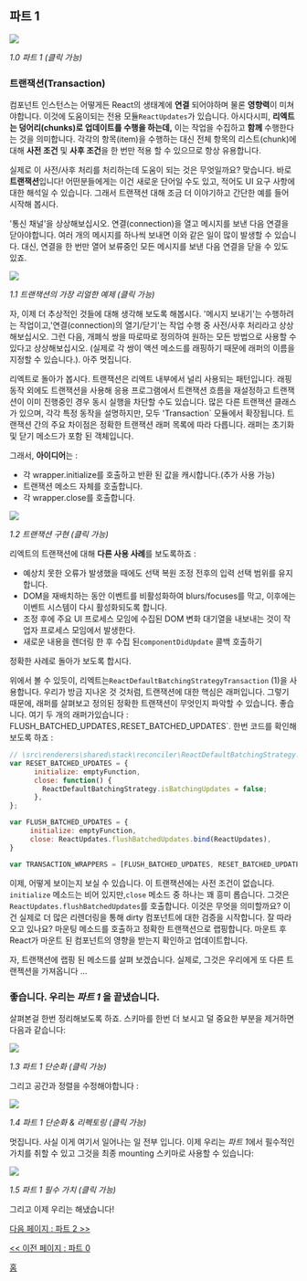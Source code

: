 ## 파트 1

[![](https://rawgit.com/Bogdan-Lyashenko/Under-the-hood-ReactJS/master/stack/images/1/part-1.svg)](https://rawgit.com/Bogdan-Lyashenko/Under-the-hood-ReactJS/master/stack/images/1/part-1.svg)

<em>1.0 파트 1 (클릭 가능)</em>

### 트랜잭션(Transaction)

컴포넌트 인스턴스는 어떻게든 React의 생태계에 **연결** 되어야하며 물론 **영향력**이 미쳐야합니다. 이것에 도움이되는 전용 모듈`ReactUpdates`가 있습니다. 아시다시피, **리엑트는 덩어리(chunks)로 업데이트를 수행을 하는데,** 이는 작업을 수집하고 **함께** 수행한다는 것을 의미합니다. 각각의 항목(item)을 수행하는 대신 전체 항목의 리스트(chunk)에 대해 **사전 조건** 및 **사후 조건**을 한 번만 적용 할 수 있으므로 항상 유용합니다.

실제로 이 사전/사후 처리를 처리하는데 도움이 되는 것은 무엇일까요? 맞습니다. 바로 **트랜잭션**입니다! 어떤분들에게는 이건 새로운 단어일 수도 있고, 적어도 UI 요구 사항에 대한 해석일 수 있습니다. 그래서 트랜잭션 대해 조금 더 이야기하고 간단한 예를 들어 시작해 봅시다.

'통신 채널'을 상상해보십시오. 연결(connection)을 열고 메시지를 보낸 다음 연결을 닫아야합니다. 여러 개의 메시지를 하나씩 보내면 이와 같은 일이 많이 발생할 수 있습니다. 대신, 연결을 한 번만 열어 보류중인 모든 메시지를 보낸 다음 연결을 닫을 수 있도 있죠.


[![](https://rawgit.com/Bogdan-Lyashenko/Under-the-hood-ReactJS/master/stack/images/1/communication-channel.svg)](https://rawgit.com/Bogdan-Lyashenko/Under-the-hood-ReactJS/master/stack/images/1/communication-channel.svg)

<em>1.1 트랜잭션의 가장 리얼한 예제 (클릭 가능)</em>

자, 이제 더 추상적인 것들에 대해 생각해 보도록 해봅시다. '메시지 보내기'는 수행하려는 작업이고,'연결(connection)의 열기/닫기'는 작업 수행 중 사전/사후 처리라고 상상 해보십시오. 그런 다음, 개폐식 쌍을 따로따로 정의하여 원하는 모든 방법으로 사용할 수 있다고 상상해보십시오. (실제로 각 쌍이 액션 메소드를 래핑하기 때문에 래퍼의 이름을 지정할 수 있습니다.). 아주 멋집니다.

리엑트로 돌아가 봅시다. 트랜잭션은 리엑트 내부에서 널리 사용되는 패턴입니다. 래핑 동작 외에도 트랜잭션을 사용해 응용 프로그램에서 트랜잭션 흐름을 재설정하고 트랜잭션이 이미 진행중인 경우 동시 실행을 차단할 수도 있습니다. 많은 다른 트랜잭션 클래스가 있으며, 각각 특정 동작을 설명하지만, 모두 'Transaction` 모듈에서 확장됩니다. 트랜잭션 간의 주요 차이점은 정확한 트랜잭션 래퍼 목록에 따라 다릅니다. 래퍼는 초기화 및 닫기 메소드가 포함 된 객체입니다.

그래서, **아이디어**는 :
* 각 wrapper.initialize를 호출하고 반환 된 값을 캐시합니다.(추가 사용 가능)
* 트랜잭션 메소드 자체를 호출합니다.
* 각 wrapper.close를 호출합니다.

[![](https://rawgit.com/Bogdan-Lyashenko/Under-the-hood-ReactJS/master/stack/images/1/transaction.svg)](https://rawgit.com/Bogdan-Lyashenko/Under-the-hood-ReactJS/master/stack/images/1/transaction.svg)

<em>1.2 트랜잭션 구현 (클릭 가능)</em>


리엑트의 트랜잭션에 대해 **다른 사용 사례**를 보도록하죠 :
* 예상치 못한 오류가 발생했을 때에도 선택 복원 조정 전후의 입력 선택 범위를 유지합니다.
* DOM을 재배치하는 동안 이벤트를 비활성화하여 blurs/focuses를 막고, 이후에는 이벤트 시스템이 다시 활성화되도록 합니다.
* 조정 후에 주요 UI 프로세스 모임에 수집된 DOM 변화 대기열을 내보내는 것이 작업자 프로세스 모임에서 발생한다.
* 새로운 내용을 렌더링 한 후 수집 된`componentDidUpdate` 콜백 호출하기

정확한 사례로 돌아가 보도록 합시다.

위에서 볼 수 있듯이, 리엑트는`ReactDefaultBatchingStrategyTransaction` (1)을 사용합니다. 우리가 방금 지나온 것 것처럼, 트랜잭션에 대한 핵심은 래퍼입니다. 그렇기 때문에, 래퍼를 살펴보고 정의된 정확한 트랜잭션이 무엇인지 파악할 수 있습니다. 좋습니다. 여기 두 개의 래퍼가있습니다 : FLUSH_BATCHED_UPDATES`,`RESET_BATCHED_UPDATES`. 한번 코드를 확인해 보도록 하죠 :

```javascript
// \src\renderers\shared\stack\reconciler\ReactDefaultBatchingStrategy.js #19
var RESET_BATCHED_UPDATES = {
	  initialize: emptyFunction,
	  close: function() {
		ReactDefaultBatchingStrategy.isBatchingUpdates = false;
	  },
};

var FLUSH_BATCHED_UPDATES = {
	 initialize: emptyFunction,
	 close: ReactUpdates.flushBatchedUpdates.bind(ReactUpdates),
}

var TRANSACTION_WRAPPERS = [FLUSH_BATCHED_UPDATES, RESET_BATCHED_UPDATES];
```

이제, 어떻게 보이는지 보실 수 있습니다. 이 트랜잭션에는 사전 조건이 없습니다. `initialize` 메소드는 비어 있지만,`close` 메소드 중 하나는 꽤 흥미 롭습니다. 그것은 `ReactUpdates.flushBatchedUpdates`를 호출합니다. 이것은 무엇을 의미할까요? 이건 실제로 더 많은 리렌더링을 통해 dirty 컴포넌트에 대한 검증을 시작합니다. 잘 따라오고 있나요? 마운팅 메소드를 호출하고 정확한 트랜잭션으로 랩핑합니다. 마운트 후 React가 마운트 된 컴포넌트의 영향을 받는지 확인하고 업데이트합니다.

자, 트랜잭션에 랩핑 된 메소드를 살펴 보겠습니다. 실제로, 그것은 우리에게 또 다른 트랜젝션을 가져옵니다 ...


### 좋습니다. 우리는 *파트 1* 을 끝냈습니다.

살펴본걸 한번 정리해보도록 하죠. 스키마를 한번 더 보시고 덜 중요한 부분을 제거하면 다음과 같습니다:

[![](https://rawgit.com/Bogdan-Lyashenko/Under-the-hood-ReactJS/master/stack/images/1/part-1-A.svg)](https://rawgit.com/Bogdan-Lyashenko/Under-the-hood-ReactJS/master/stack/images/1/part-1-A.svg)

<em>1.3 파트 1 단순화 (클릭 가능)</em>

그리고 공간과 정렬을 수정해야합니다 :

[![](https://rawgit.com/Bogdan-Lyashenko/Under-the-hood-ReactJS/master/stack/images/1/part-1-B.svg)](https://rawgit.com/Bogdan-Lyashenko/Under-the-hood-ReactJS/master/stack/images/1/part-1-B.svg)

<em>1.4 파트 1 단순화 & 리펙토링 (클릭 가능)</em>

멋집니다. 사실 이게 여기서 일어나는 일 전부 입니다. 이제 우리는 *파트 1*에서 필수적인 가치를 취할 수 있고 그것을 최종 mounting 스키마로 사용할 수 있습니다:

[![](https://rawgit.com/Bogdan-Lyashenko/Under-the-hood-ReactJS/master/stack/images/1/part-1-C.svg)](https://rawgit.com/Bogdan-Lyashenko/Under-the-hood-ReactJS/master/stack/images/1/part-1-C.svg)

<em>1.5 파트 1 필수 가치 (클릭 가능)</em>

그리고 이제 우리는 해냈습니다!


[다음 페이지 : 파트 2 >>](./Part-2.md)

[<< 이전 페이지 : 파트 0](./Part-0.md)


[홈](../../README.md)
